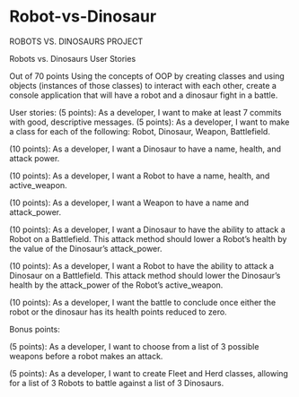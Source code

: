 # Robot-vs-Dinosaur
ROBOTS VS. DINOSAURS PROJECT 

Robots vs. Dinosaurs User Stories 
 

Out of 70 points 
Using the concepts of OOP by creating classes and using objects (instances of those classes) to interact with each other, create a console application that will have a robot and a dinosaur fight in a battle. 
 
User stories: 
(5 points): As a developer, I want to make at least 7 commits with good, descriptive messages.
(5 points): As a developer, I want to make a class for each of the following: Robot, Dinosaur, Weapon, Battlefield.
 
(10 points): As a developer, I want a Dinosaur to have a name, health, and attack power. 

(10 points): As a developer, I want a Robot to have a name, health, and active_weapon.

(10 points): As a developer, I want a Weapon to have a name and attack_power.

(10 points): As a developer, I want a Dinosaur to have the ability to attack a Robot on a Battlefield. This attack method should lower a Robot’s health by the value of the Dinosaur’s attack_power.

(10 points): As a developer, I want a Robot to have the ability to attack a Dinosaur on a Battlefield. This attack method should lower the Dinosaur’s health by the attack_power of the Robot’s active_weapon.
 
(10 points): As a developer, I want the battle to conclude once either the robot or the dinosaur has its health points reduced to zero.

Bonus points:

(5 points): As a developer, I want to choose from a list of 3 possible weapons before a robot makes an attack.
 
(5 points): As a developer, I want to create Fleet and Herd classes, allowing for a list of 3 Robots to battle against a list of 3 Dinosaurs.


